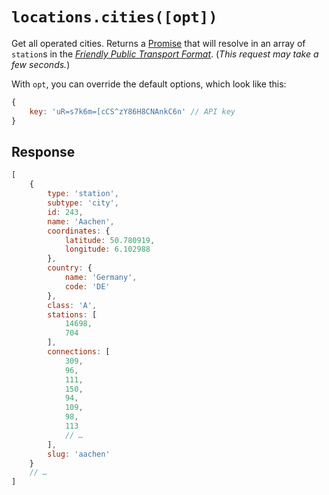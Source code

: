 # `locations.cities([opt])`

Get all operated cities. Returns a [Promise](https://developer.mozilla.org/en-US/docs/Web/JavaScript/Reference/Global_Objects/promise) that will resolve in an array of `station`s in the [*Friendly Public Transport Format*](https://github.com/public-transport/friendly-public-transport-format). (_This request may take a few seconds._)

With `opt`, you can override the default options, which look like this:

```javascript
{
	key: 'uR=s7k6m=[cCS^zY86H8CNAnkC6n' // API key
}
```

## Response

```js
[
	{
		type: 'station',
		subtype: 'city',
		id: 243,
		name: 'Aachen',
		coordinates: {
			latitude: 50.780919,
			longitude: 6.102988
		},
		country: {
			name: 'Germany',
			code: 'DE'
		},
		class: 'A',
		stations: [
			14698,
			704
		],
		connections: [
			309,
			96,
			111,
			150,
			94,
			109,
			98,
			113
			// …
		],
		slug: 'aachen'
	}
	// …
]
```
